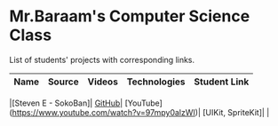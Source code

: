 # Mr.Baraam's Computer Science Class

List of students' projects with corresponding links.

| Name | Source |    Videos    | Technologies | Student Link |
|------|--------|--------------|--------------|--------------|

|[Steven E - SokoBan]| [GitHub](https://github.com/mrBaraam/SokoBan)| [YouTube] (https://www.youtube.com/watch?v=97mpy0alzWI)| [UIKit, SpriteKit]| |